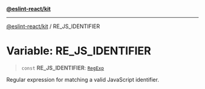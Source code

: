 [**@eslint-react/kit**](../README.md)

***

[@eslint-react/kit](../README.md) / RE\_JS\_IDENTIFIER

# Variable: RE\_JS\_IDENTIFIER

> `const` **RE\_JS\_IDENTIFIER**: [`RegExp`](https://developer.mozilla.org/docs/Web/JavaScript/Reference/Global_Objects/RegExp)

Regular expression for matching a valid JavaScript identifier.
